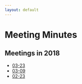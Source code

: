 ```yaml
---
layout: default
---
```


# Meeting Minutes

## Meetings in 2018
* [03-23](./2018/2018-03-23-pbgsc)
* [03-09](./2018/2018-03-09-minutes)
* [02-23](./2018/2018-02-23-minutes)
